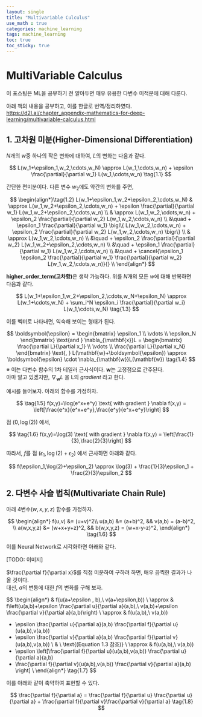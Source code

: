 ```yaml
---
layout: single
title: "Multivariable Culculus"
use_math : true
categories: machine_learning
tags: machine_learning
toc: true
toc_sticky: true
---
```


# MultiVariable Calculus

이 포스팅은 ML을 공부하기 전 알아두면 매우 유용한 다변수 미적분에 대해 다룬다.

아래 책의 내용을 공부하고, 이를 한글로 번역/정리하였다.   
https://d2l.ai/chapter_appendix-mathematics-for-deep-learning/multivariable-calculus.html

## 1. 고차원 미분(Higher-Dimensional Differentiation)

$N$개의 $w$중 하나의 작은 변화에 대하여, $L$의 변화는 다음과 같다.


$$
L(w_1+\epsilon_1,w_2,\cdots,w_N) 
\approx 
L(w_1,\cdots,w_n) + \epsilon \frac{\partial}{\partial w_1} L(w_1,\cdots,w_n)
\tag{1.1}
$$

간단한 편미분이다. 다른 변수 $w_2$에도 약간의 변화를 주면,

$$
\begin{align*}\tag{1.2}
L(w_1+\epsilon_1,w_2+\epsilon_2,\cdots,w_N) 
& \approx 
L(w_1,w_2+\epsilon_2,\cdots,w_n) + \epsilon \frac{\partial}{\partial w_1} L(w_1,w_2+\epsilon_2,\cdots,w_n) \\
& \approx
L(w_1,w_2,\cdots,w_n) + \epsilon_2 \frac{\partial}{\partial w_2} L(w_1,w_2,\cdots,w_n) \\
&\quad + \epsilon_1 \frac{\partial}{\partial w_1} \bigl\{ L(w_1,w_2,\cdots,w_n) + \epsilon_2 \frac{\partial}{\partial w_2} L(w_1,w_2,\cdots,w_n) \bigr\} \\
& \approx
L(w_1,w_2,\cdots,w_n) \\
&\quad + \epsilon_2 \frac{\partial}{\partial w_2} L(w_1,w_2+\epsilon_2,\cdots,w_n) \\
&\quad + \epsilon_1 \frac{\partial}{\partial w_1}  L(w_1,w_2,\cdots,w_n) \\
&\quad + \cancel{\epsilon_1 \epsilon_2 \frac{\partial}{\partial w_1} \frac{\partial}{\partial w_2} L(w_1,w_2,\cdots,w_n)}{} \\
\end{align*}
$$

<strong>higher_order_term(고차항)</strong>은 생략 가능하다. 위를 $N$개의 모든 $w$에 대해 반복하면 다음과 같다.

$$
L(w_1+\epsilon_1,w_2+\epsilon_2,\cdots,w_N+\epsilon_N)
\approx
L(w_1+\cdots,w_N) + \sum_i^N \epsilon_i \frac{\partial}{\partial w_i} L(w_1,\cdots,w_N)
\tag{1.3}
$$

이를 벡터로 나타내면, 익숙해 보이는 형태가 된다.

$$
\boldsymbol{\epsilon} = 
\begin{bmatrix}
\epsilon_1 \\ \vdots \\ \epsilon_N
\end{bmatrix}
\text{and } 
\nabla_{\mathbf{x}}L = 
\begin{bmatrix}
\frac{\partial L}{\partial x_1} \\ \vdots \\ \frac{\partial L}{\partial x_N}
\end{bmatrix}
\text{,  }
L(\mathbf{w}+\boldsymbol{\epsilon})
\approx
\boldsymbol{\epsilon} \cdot \nabla_{\mathbf{w}}L(\mathbf{w})
\tag{1.4}
$$
※ 이는 다변수 함수의 1차 테일러 근사식이다. $\mathbf{w}$는 고정점으로 간주된다.   
아마 알고 있겠지만, $\nabla_{\mathbf{w}}L$ 을 L의 *gradient* 라고 한다.

예시를 들어보자. 아래의 함수를 가정하자.

$$
\tag{1.5}
f(x,y)=\log(e^x+e^y) \text{ with gradient } \nabla f(x,y) = \left[\frac{e^x}{e^x+e^y},\frac{e^y}{e^x+e^y}\right]
$$

점 $(0,\log(2))$ 에서, 

$$
\tag{1.6}
f(x,y)=\log(3) \text{ with gradient } \nabla f(x,y) = \left[\frac{1}{3},\frac{2}{3}\right]
$$

따라서, $f$를 점 $(\epsilon_1,\log(2)+\epsilon_2)$ 에서 근사하면 아래와 같다.

$$
f(\epsilon_1,\log(2)+\epsilon_2) \approx \log(3) + \frac{1}{3}\epsilon_1 + \frac{2}{3}\epsilon_2
$$

## 2. 다변수 사슬 법칙(Multivariate Chain Rule)

아래 4변수($w,x,y,z$) 함수를 가정하자.

$$
\begin{align*}
f(u,v) &= (u+v)^2\\
u(a,b) &= (a+b)^2, && v(a,b) = (a-b)^2, \\
a(w,x,y,z) &= (w+x+y+z)^2, && b(w,x,y,z) = (w+x-y-z)^2,
\end{align*}
\tag{1.6}
$$

이를 Neural Network로 시각화하면 아래와 같다.

[TODO: 이미지]

$\frac{\partial f}{\partial x}$를 직접 미분하여 구하려 하면, 매우 끔찍한 결과가 나올 것이다.   
대신, $a$의 변동에 대한 $f$의 변화를 구해 보자.

$$
\begin{align*}
& f(u(a+\epsilon , b),\ v(a+\epsilon,b)) \\
\approx & f\left(u(a,b)+\epsilon \frac{\partial u}{\partial a}(a,b),\ v(a,b)+\epsilon \frac{\partial v}{\partial a}(a,b)\right) \\
\approx & f(u(a,b),\ v(a,b)) 
+ \epsilon \frac{\partial u}{\partial a}(a,b) \frac{\partial f}{\partial u}(u(a,b),v(a,b))
+ \epsilon \frac{\partial v}{\partial a}(a,b) \frac{\partial f}{\partial v}(u(a,b),v(a,b)) \\
& \ \text{(Equation 1.3 참조)} \\
\approx & f(u(a,b),\ v(a,b)) 
+ \epsilon \left[\frac{\partial f}{\partial u}(u(a,b),v(a,b)) \frac{\partial u}{\partial a}(a,b) 
+ \frac{\partial f}{\partial v}(u(a,b),v(a,b)) \frac{\partial v}{\partial a}(a,b) \right] \\
\end{align*}
\tag{1.7}
$$

이를 아래와 같이 축약하여 표현할 수 있다.

$$
\frac{\partial f}{\partial a} = \frac{\partial f}{\partial u} \frac{\partial u}{\partial a} + \frac{\partial f}{\partial v}\frac{\partial v}{\partial a}
\tag{1.8}
$$

